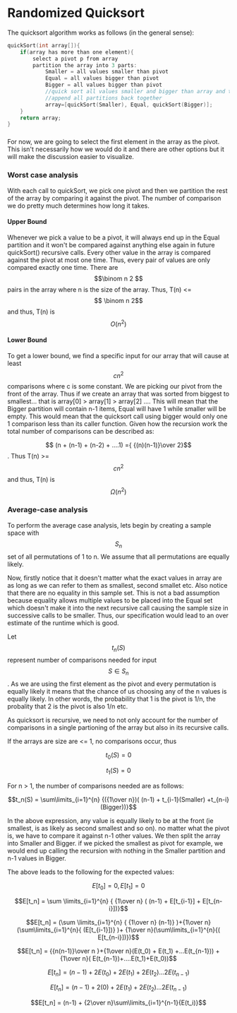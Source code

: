 # Randomized Quicksort

The quicksort algorithm works as follows \(in the general sense\):

```cpp
quickSort(int array[]){
    if(array has more than one element){
        select a pivot p from array
        partition the array into 3 parts:
            Smaller = all values smaller than pivot
            Equal = all values bigger than pivot
            Bigger = all values bigger than pivot
            //quick sort all values smaller and bigger than array and then
            //append all partitions back together
            array=[quickSort(Smaller), Equal, quickSort(Bigger)];
    }
    return array;
}
```

### 

For now, we are going to select the first element in the array as the pivot.  This isn't necessarily how we would do it and there are other options but it will make the discussion easier to visualize.

### Worst case analysis

With each call to quickSort, we pick one pivot and then we partition the rest of the array by comparing it against the pivot.  The number of comparison we do pretty much determines how long it takes.

#### Upper Bound

Whenever we pick a value to be a pivot, it will always end up in the Equal partition and it won't be compared against anything else again in future quickSort\(\) recursive calls.  Every other value in the array is compared against the pivot at most one time.  Thus, every pair of values are only compared exactly one time.  There are $$\binom n 2 $$pairs in the array where n is the size of the array. Thus, T\(n\) &lt;= $$ \binom n 2$$ and thus, T\(n\) is $$O(n^2)$$

#### Lower Bound

To get a lower bound, we find a specific input for our array that will cause at least $$c n^2$$comparisons where c is some constant.  We are picking our pivot from the front of the array.  Thus if we create an array that was sorted from biggest to smallest... that is array\[0\] &gt; array\[1\] &gt; array\[2\] .... This will mean that the Bigger partition will contain n-1 items, Equal will have 1 while smaller will be empty.  This would mean that the quicksort call using bigger would only one 1 comparison less than its caller function.  Given how the recursion work the total number of comparisons can be described as:

 $$ (n + (n-1) + (n-2) + ....1) ={ {(n)(n-1)}\over 2}$$.  Thus T\(n\) &gt;= $$cn^2$$ and thus, T\(n\) is $$\Omega (n^2)$$

### Average-case analysis

To perform the average case analysis, lets begin by creating a sample space with $$S_n$$ set of all permutations of 1 to n.  We assume that all permutations are equally likely.

Now, firstly notice that it doesn't matter what the exact values in array are as long as we can refer to them as smallest, second smallet etc. Also notice that there are no equality in this sample set.  This is not a bad assumption because equality allows multiple values to be placed into the Equal set which doesn't make it into the next recursive call causing the sample size in successive calls to be smaller. Thus, our specification would lead to an over estimate of the runtime which is good.

Let $$t_n(S)$$represent number of comparisons needed for input $$S \in S_n$$.  As we are using the first element as the pivot and every permutation is equally likely it means that the chance of us choosing any of the n values is equally likely.  In other words, the probability that 1 is the pivot is 1/n, the probality that 2 is the pivot is also 1/n etc.

As quicksort is recursive, we need to not only account for the number of comparisons in a single partioning of the array but also in its recursive calls. 

If the arrays are size are  &lt;= 1, no comparisons occur, thus

$$t_0(S) = 0$$  

$$t_1(S)=0$$

For n &gt; 1, the number of comparisons needed are as follows:

$$t_n(S) = \sum\limits_{i=1}^{n} {({1\over n})( (n-1) + t_{i-1}(Smaller) +t_{n-i}(Bigger))}$$

In the above expression, any value is equally likely to be at the front \(ie smallest, is as likely as second smallest and so on\).  no matter what the pivot is, we have to compare it against n-1 other values.  We then split the array into Smaller and Bigger.  if we picked the smallest as pivot for example, we would end up calling the recursion with nothing in the Smaller partition and n-1 values in Bigger.  

The above leads to the following for the expected values:

$$E[t_0] = 0, E[t_1] = 0$$

$$E[t_n] = \sum \limits_{i=1}^{n} { {1\over n} ( (n-1) + E[t_{i-1}] + E[t_{n-i}])}$$

$$E[t_n] = (\sum \limits_{i=1}^{n} { {1\over n}  (n-1)} )+{1\over n}(\sum\limits_{i=1}^{n}{ (E[t_{i-1}])} )+  {1\over n}(\sum\limits_{i=1}^{n}{( E[t_{n-i}])})$$

$$E[t_n] = {{n(n-1)}\over n }+{1\over n}(E(t_0) + E(t_1) +...E(t_{n-1})) +{1\over n}( E(t_{n-1})+....E(t_1)+E(t_0))$$

$$E[t_n] = (n-1) + 2E(t_0) + 2E(t_1) + 2E(t_2)...2E(t_{n-1})$$

$$E[t_n] = (n-1) + 2(0) + 2E(t_1) + 2E(t_2)...2E(t_{n-1})$$

$$E[t_n] = (n-1) + {2\over n}\sum\limits_{i=1}^{n-1}{E(t_i)}$$

